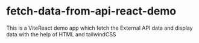 # fetch-data-from-api-react-demo
This is a ViteReact demo app which fetch the External API data and display data with the help of HTML and tailwindCSS
